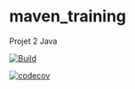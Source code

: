 # maven_training
Projet 2 Java

[![Build](https://github.com/PierreBls/maven_training/actions/workflows/build.yml/badge.svg)](https://github.com/PierreBls/maven_training/actions/workflows/build.yml)



[![codecov](https://codecov.io/gh/PierreBls/maven_training/branch/main/graph/badge.svg)](https://codecov.io/gh/PierreBls/maven_training)

